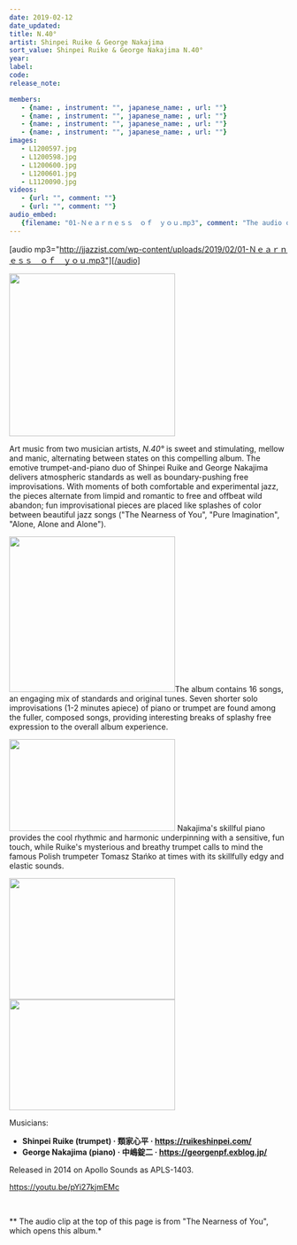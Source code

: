 ```yaml
---
date: 2019-02-12
date_updated: 
title: N.40°
artist: Shinpei Ruike & George Nakajima
sort_value: Shinpei Ruike & George Nakajima N.40°
year: 
label: 
code: 
release_note: 

members:
   - {name: , instrument: "", japanese_name: , url: ""}
   - {name: , instrument: "", japanese_name: , url: ""}
   - {name: , instrument: "", japanese_name: , url: ""}
   - {name: , instrument: "", japanese_name: , url: ""}
images: 
   - L1200597.jpg
   - L1200598.jpg
   - L1200600.jpg
   - L1200601.jpg
   - L1120090.jpg
videos: 
   - {url: "", comment: ""}
   - {url: "", comment: ""}
audio_embed:
   {filename: "01-Ｎｅａｒｎｅｓｓ　ｏｆ　ｙｏｕ.mp3", comment: "The audio clip at the top of this page is from \"The Nearness of You\", which opens this album:"}
---
```

[audio mp3="http://jjazzist.com/wp-content/uploads/2019/02/01-Ｎｅａｒｎｅｓｓ　ｏｆ　ｙｏｕ.mp3"][/audio]

<a href="http://www.jjazzist.com/wp-content/uploads/2019/01/L1200597.jpg"><img class="size-medium wp-image-3711 alignright" src="http://www.jjazzist.com/wp-content/uploads/2019/01/L1200597-300x294.jpg" alt="" width="300" height="294" /></a>

Art music from two musician artists, *N.40°* is sweet and stimulating, mellow and manic, alternating between states on this compelling album. The emotive trumpet-and-piano duo of Shinpei Ruike and George Nakajima delivers atmospheric standards as well as boundary-pushing free improvisations. With moments of both comfortable and experimental jazz, the pieces alternate from limpid and romantic to free and offbeat wild abandon; fun improvisational pieces are placed like splashes of color between beautiful jazz songs ("The Nearness of You", "Pure Imagination", "Alone, Alone and Alone").

<a href="http://www.jjazzist.com/wp-content/uploads/2019/01/L1200598.jpg"><img class="size-medium wp-image-3712 alignright" src="http://www.jjazzist.com/wp-content/uploads/2019/01/L1200598-300x281.jpg" alt="" width="300" height="281" /></a>The album contains 16 songs, an engaging mix of standards and original tunes. Seven shorter solo improvisations (1-2 minutes apiece) of piano or trumpet are found among the fuller, composed songs, providing interesting breaks of splashy free expression to the overall album experience.

<a href="http://www.jjazzist.com/wp-content/uploads/2019/01/L1200600.jpg"><img class="size-medium wp-image-3713 alignright" src="http://www.jjazzist.com/wp-content/uploads/2019/01/L1200600-300x166.jpg" alt="" width="300" height="166" /></a> Nakajima's skillful piano provides the cool rhythmic and harmonic underpinning with a sensitive, fun touch, while Ruike's mysterious and breathy trumpet calls to mind the famous Polish trumpeter <span class="module__title__link">Tomasz Stańko</span> at times with its skillfully edgy and elastic sounds.

<a href="http://www.jjazzist.com/wp-content/uploads/2019/01/L1200601.jpg"><img class="alignnone size-medium wp-image-3714" src="http://www.jjazzist.com/wp-content/uploads/2019/01/L1200601-300x219.jpg" alt="" width="300" height="219" /></a> <a href="http://www.jjazzist.com/wp-content/uploads/2018/08/L1120090.jpg"><img class="alignnone size-medium wp-image-3699" src="http://www.jjazzist.com/wp-content/uploads/2018/08/L1120090-300x200.jpg" alt="" width="300" height="200" /></a>

Musicians:
<ul>
 	<li><strong>Shinpei Ruike (trumpet) · 類家心平 · <a href="https://ruikeshinpei.com/">https://ruikeshinpei.com/</a></strong></li>
 	<li><strong>George Nakajima (piano) · 中嶋錠二 · <a href="https://georgenpf.exblog.jp/">https://georgenpf.exblog.jp/</a></strong></li>
</ul>
Released in 2014 on Apollo Sounds as APLS-1403.

https://youtu.be/pYi27kjmEMc

&nbsp;

** The audio clip at the top of this page is from "The Nearness of You", which opens this album.*
